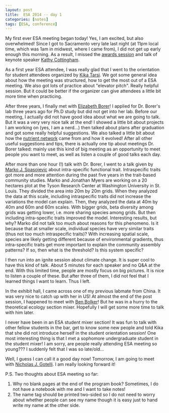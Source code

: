 ```yaml
---
layout: post
title:  ESA 2014 -- day 1
categories: [notes]
tags: [ESA, conference]
---
```

My first ever ESA meeting began today! Yes, I am excited, but also overwhelmed! Since I got to Sacramento very late last night (at 11pm local time, which was 1am in midwest, where I came from), I did not get up early enough this morning. As a result, I missed the [awards session](http://www.esa.org/esa/?p=11860) and talk of keynote speaker [Kathy Cottingham](http://sites.dartmouth.edu/CottinghamLab/).

As a first year ESA attendee, I was really glad that I went to the orientation for student attendees organized by [Kika Tarsi](http://www.kikatarsi.com/Kika/welcome.html). We got some general idea about how the meeting was structured, how to get the most out of a ESA meeting. We also got lots of practice about "elevator pitch". Really helpful session. But it could be better if the organizer can give attendees a little bit more time when practicing.

After three years, I finally met with [Elizabeth Borer](http://www.tc.umn.edu/~borer/Site/Welcome.html)! I applied for Dr. Borer's lab three years ago for Ph.D study but did not get into her lab. Before our meeting, I actually did not have good idea about what we are going to talk. But it was a very very nice talk at the end! I showed a little bit about projects I am working on (yes, I am a nerd...) then talked about plans after graduation and got some really helpful suggestions. We also talked a little bit about how the [nutrient network](http://www.nutnet.umn.edu/) came from and how it evolved! After all other useful suggestions and tips, there is actually one tip about meetings Dr. Borer talked: mainly use this kind of big meeting as an opportunity to meet people you want to meet, as well as listen a couple of good talks each day.

After more than one hour (!) talk with Dr. Borer, I went to a talk given by [Marko J. Spasojevic](https://sites.google.com/site/mjspasojevic/) about intra-specific functional trait. Intraspecific traits got more and more attention during the past five years in the trait-based community studies. Marko and Jonathan Myers are working on a 20 hectares plot at the Tyson Research Center at Washington University in St. Louis. They divided the area into 20m by 20m grids. When they analyzed the data at this scale, including intraspecific traits did not increase the variations the model can explain. Then, they analyzed the data at 40m by 40m and 60m and 60m scales. With bigger grids, beta diversity among grids was getting lower, i.e. more sharing species among grids. But then including intra-specific traits improved the model. Interesting results, but why? Marko did not talk too much about reasons for this phenomeno. Is it because that at smaller scale, individual species have very similar traits (thus not too much intraspecific traits)? With increasing spatial scale, species are likely getting different because of environmental gradients, thus intra-specific traits get more important to explain the community assembly patterns? If so, then what is the threshold? Is this system specific?

I then run into an ignite session about climate change. It is super cool to have this kind of talk. About 5 minutes for each speaker and no Q&A at the end. With this limited time, people are mostly focus on big pictures. It is nice to listen a couple of these. But after three of them, I did not feel that I learned things I want to learn. Thus I left.

In the exhibit hall, I came across one of my previous labmate from China. It was very nice to catch up with her in US! At almost the end of the post session, I happened to meet with [Ben Bolker](http://ms.mcmaster.ca/~bolker/)! But he was in a hurry to the theoretical ecology section mixer. Hopefully I will get some more time to talk with him later.

I never have been in an ESA student mixer section! It was fun to talk with other fellow students in the bar, get to know some new people and told Kika that she did not introduce herself in the student orientation session! One most interesting thing is that I met a sophomore undergraduate student in the student mixer! I am sorry, are people really attending ESA meeting so young??? I suddenly felt that I was so late/old...

Well, I guess I can call it a good day now! Tomorrow, I am going to meet with [Nicholas J. Gotelli](http://www.uvm.edu/~ngotelli/homepage.html). I am really looking forward it! 

P.S. Two thoughts about ESA meeting so far: 

1. Why no blank pages at the end of the program book? Sometimes, I do not have a notebook with me and I want to take notes!
2. The name tag should be printed two-sided so I do not need to worry about whether people can see my name though it is easy just to hand write my name at the other side.